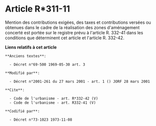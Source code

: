 # Article R*311-11

Mention des contributions exigées, des taxes et contributions versées ou obtenues dans le cadre de la réalisation des zones
d'aménagement concerté est portée sur le registre prévu à l'article R. 332-41 dans les conditions que déterminent cet article
et l'article R. 332-42.

**Liens relatifs à cet article**

	**Anciens textes**:

	  - Décret n°69-500 1969-05-30 art. 3

	**Modifié par**:

	  - Décret n°2001-261 du 27 mars 2001 - art. 1 () JORF 28 mars 2001

	**Cite**:

	  - Code de l'urbanisme - art. R*332-42 (V)
	  - Code de l'urbanisme - art. R332-41 (V)

	**Codifié par**:

	  - Décret n°73-1023 1973-11-08
